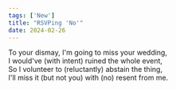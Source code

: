 ```yaml
---
tags: ['New']
title: "RSVPing 'No'"
date: 2024-02-26
---
```


To your dismay, I'm going to miss your wedding,  
I would've (with intent) ruined the whole event,  
So I volunteer to (reluctantly) abstain the thing,  
I'll miss it (but not you) with (no) resent from me.  
